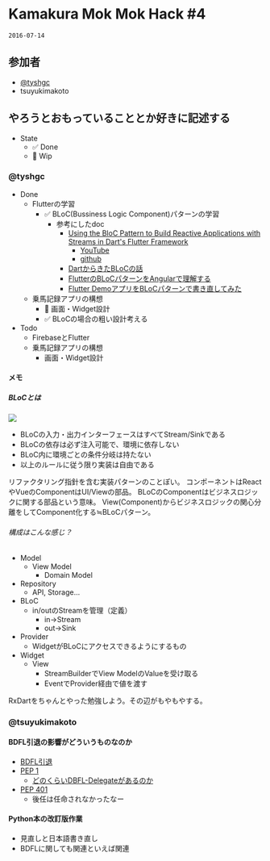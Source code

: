 # Kamakura Mok Mok Hack #4

`2016-07-14`

## 参加者

- [@tyshgc](http://twitter.com/tyshgc)
- tsuyukimakoto

## やろうとおもっていることとか好きに記述する

- State
  - ✅ Done
  - 🚧 Wip

### @tyshgc

- Done
  - Flutterの学習
    - ✅ BLoC(Bussiness Logic Component)パターンの学習
      - 参考にしたdoc
        - [Using the BloC Pattern to Build Reactive Applications with Streams in Dart's Flutter Framework](https://steemit.com/utopian-io/@tensor/using-the-bloc-pattern-to-build-reactive-applications-with-streams-in-dart-s-flutter-framework)
          - [YouTube](https://www.youtube.com/watch?v=ALcbTxz3bUw)
          - [github](https://github.com/tensor-programming/flutter_bloc_tutorial)
        - [DartからきたBLoCの話](https://slides.com/adwd/bloc-from-dart#/5)
        - [FlutterのBLoCパターンをAngularで理解する](https://lacolaco.hatenablog.com/entry/2018/05/22/194805)
        - [Flutter DemoアプリをBLoCパターンで書き直してみた](https://qiita.com/k-nasa/items/f3ec0140feb9e57fcb6a)
  - 乗馬記録アプリの構想
    - 🚧 画面・Widget設計
    - ✅ BLoCの場合の粗い設計考える
- Todo
  - FirebaseとFlutter
  - 乗馬記録アプリの構想
    - 画面・Widget設計

#### メモ
##### BLoCとは

![](https://camo.qiitausercontent.com/96d9abce97c7b323c7480db5f4cf9cdd3376b948/68747470733a2f2f71696974612d696d6167652d73746f72652e73332e616d617a6f6e6177732e636f6d2f302f3132333132322f64643864626639622d313363642d383430622d643431632d3764366639313865353962612e706e67)

- BLoCの入力・出力インターフェースはすべてStream/Sinkである
- BLoCの依存は必ず注入可能で、環境に依存しない
- BLoC内に環境ごとの条件分岐は持たない
- 以上のルールに従う限り実装は自由である

リファクタリング指針を含む実装パターンのことぽい。
コンポーネントはReactやVueのComponentはUI/Viewの部品。
BLoCのComponentはビジネスロジックに関する部品という意味。
View(Component<Widget>)からビジネスロジックの関心分離をしてComponent化する≒BLoCパターン。

###### 構成はこんな感じ？

- Model
  - View Model
    - Domain Model
- Repository
  - API, Storage...
- BLoC
  - in/outのStreamを管理（定義）
    - in->Stream
    - out->Sink
- Provider
  - WidgetがBLoCにアクセスできるようにするもの
- Widget
  - View
    - StreamBuilderでView ModelのValueを受け取る
    - EventでProvider経由で値を渡す

RxDartをちゃんとやった勉強しよう。その辺がもやもやする。


### @tsuyukimakoto

#### BDFL引退の影響がどういうものなのか

- [BDFL引退](https://mail.python.org/pipermail/python-committers/2018-July/005664.html)
- [PEP 1](https://www.python.org/dev/peps/pep-0001/)
  - [どのくらいDBFL-Delegateがあるのか](https://www.google.com/search?q=BDFL-Delegate+site:www.python.org+-%22Welcome+to+Python.org%22&safe=off&client=safari&rls=en&ei=N2FJW_2VLYSF8wWMyIOQCA&start=0&sa=N&biw=1444&bih=943)
- [PEP 401](https://www.python.org/dev/peps/pep-0401/)
  - 後任は任命されなかったなー

#### Python本の改訂版作業

- 見直しと日本語書き直し
- BDFLに関しても関連といえば関連

